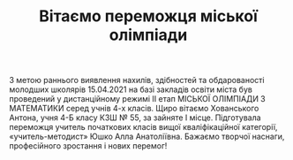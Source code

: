 ﻿---
title: Вітаємо переможця міської олімпіади
---

З метою раннього виявлення нахилів, здібностей та обдарованості молодших школярів 15.04.2021 на базі закладів освіти міста був проведений у дистанційному режимі ІІ етап МІСЬКОЇ ОЛІМПІАДИ З МАТЕМАТИКИ серед учнів 4-х класів. Щиро вітаємо Хованського Антона, учня 4-Б класу КЗШ № 55, за зайняте І місце. Підготувала переможця учитель початкових класів вищої кваліфікаційної категорії, «учитель-методист» Юшко Алла Анатоліївна. Бажаємо творчої наснаги, професійного зростання і нових перемог!

<slideshow />
